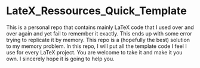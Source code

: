 # LateX_Ressources_Quick_Template
This is a personal repo that contains mainly LaTeX code that I 
used over and over again and yet fail to remember it exactly. This ends up with some error trying 
to replicate it by memory. This repo is a (hopefully the best) solution to my memory problem. 
In this repo, I will put all the template code I feel I use for every LaTeX project. 
You are welcome to take it and make it you own. I sincerely hope it is going to help you.

